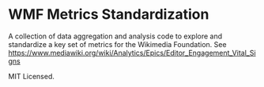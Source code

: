 # WMF Metrics Standardization

A collection of data aggregation and analysis code to explore and 
standardize a key set of metrics for the Wikimedia Foundation.
See https://www.mediawiki.org/wiki/Analytics/Epics/Editor_Engagement_Vital_Signs

MIT Licensed.
